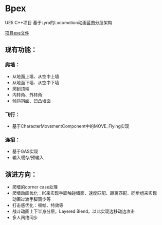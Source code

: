 # Bpex

UE5 C++项目 基于Lyra的Locomotion动画蓝图分层架构

[项目exe文件](https://github.com/zchengw/Bpex/blob/e35cd9cdaa1255d9674893b594e084e717fda138/Build.zip)

## 现有功能：
### 爬墙：
- 从地面上墙、从空中上墙
- 从地面下墙、从空中下墙
- 爬到顶端
- 内转角、外转角
- 倾斜斜面、凹凸墙面
  
### 飞行：
- 基于CharacterMovementComponent中的MOVE_Flying实现

### 连招：
- 基于GAS实现
- 输入缓存/预输入

## 演进方向：
- 爬墙的corner case处理
- 爬墙动画优化：IK来实现手脚触碰墙面、速度匹配、距离匹配、同步组来实现动画过渡手脚同步等
- 打击感优化：顿帧、特效等
- 战斗动画上下半身分层，Layered Blend，以此实现边移动边攻击
- 多人网络同步
